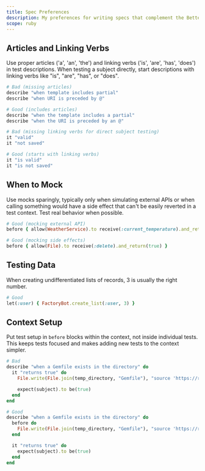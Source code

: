 ```yaml
---
title: Spec Preferences
description: My preferences for writing specs that complement the Better Specs guidelines
scope: ruby
---
```


## Articles and Linking Verbs

Use proper articles ('a', 'an', 'the') and linking verbs ('is', 'are', 'has', 'does') in test descriptions. When testing a subject directly, start descriptions with linking verbs like "is", "are", "has", or "does".

```ruby
# Bad (missing articles)
describe "when template includes partial"
describe "when URI is preceded by @"

# Good (includes articles)
describe "when the template includes a partial"
describe "when the URI is preceded by an @"

# Bad (missing linking verbs for direct subject testing)
it "valid"
it "not saved"

# Good (starts with linking verbs)
it "is valid"
it "is not saved"
```

## When to Mock

Use mocks sparingly, typically only when simulating external APIs or when calling something would have a side effect that can't be easily reverted in a test context. Test real behavior when possible.

```ruby
# Good (mocking external API)
before { allow(WeatherService).to receive(:current_temperature).and_return(72) }

# Good (mocking side effects)
before { allow(File).to receive(:delete).and_return(true) }
```

## Testing Data

When creating undifferentiated lists of records, 3 is usually the right number.

```ruby
# Good
let(:user) { FactoryBot.create_list(:user, 3) }
```

## Context Setup

Put test setup in `before` blocks within the context, not inside individual tests. This keeps tests focused and makes adding new tests to the context simpler.

```ruby
# Bad
describe "when a Gemfile exists in the directory" do
  it "returns true" do
    File.write(File.join(temp_directory, "Gemfile"), "source 'https://rubygems.org'")

    expect(subject).to be(true)
  end
end

# Good
describe "when a Gemfile exists in the directory" do
  before do
    File.write(File.join(temp_directory, "Gemfile"), "source 'https://rubygems.org'")
  end

  it "returns true" do
    expect(subject).to be(true)
  end
end
```
